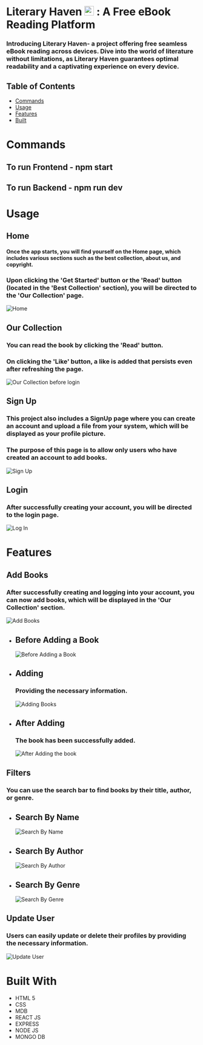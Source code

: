 # Literary Haven <img src="Screenshots/Logo.png" alt="Project Logo" width="25"> : A Free eBook Reading Platform

### Introducing Literary Haven- a project offering free seamless eBook reading across devices. Dive into the world of literature without limitations, as Literary Haven guarantees optimal readability and a captivating experience on every device.

## Table of Contents
* [Commands](#commands)
* [Usage](#usage)
* [Features](#features)
* [Built](#Built)


# Commands
## To run Frontend - npm start
## To run Backend - npm run dev

# Usage

## Home
#### Once the app starts, you will find yourself on the Home page, which includes various sections such as the best collection, about us, and copyright.
### Upon clicking the 'Get Started' button or the 'Read' button (located in the 'Best Collection' section), you will be directed to the 'Our Collection' page.
![Home](https://github.com/yashikay16/Literary-Haven/blob/master/Screenshots/Home.png?raw=true)

## Our Collection
### You can read the book by clicking the 'Read' button.
### On clicking the 'Like' button, a like is added that persists even after refreshing the page.
![Our Collection before login](https://github.com/yashikay16/Literary-Haven/blob/master/Screenshots/Our%20Collection%20before%20login.png?raw=true)

## Sign Up 
### This project also includes a SignUp page where you can create an account and upload a file from your system, which will be displayed as your profile picture.
### The purpose of this page is to allow only users who have created an account to add books.
![Sign Up](https://github.com/yashikay16/Literary-Haven/blob/master/Screenshots/SignUp.png?raw=true)

## Login 
### After successfully creating your account, you will be directed to the login page.
![Log In](https://github.com/yashikay16/Literary-Haven/blob/master/Screenshots/Login.png?raw=true)

# Features 

## Add Books
### After successfully creating and logging into your account, you can now add books, which will be displayed in the 'Our Collection' section.
![Add Books](https://github.com/yashikay16/Literary-Haven/blob/master/Screenshots/AddBooks.png?raw=true)

* ## Before Adding a Book
  ![Before Adding a Book](https://github.com/yashikay16/Literary-Haven/blob/master/Screenshots/Adding/Before%20Adding.png?raw=true)

* ## Adding
  ### Providing the necessary information.
  ![Adding Books](https://github.com/yashikay16/Literary-Haven/blob/master/Screenshots/Adding/Adding%20Book.png?raw=true)

* ## After Adding
  ### The book has been successfully added.
  ![After Adding the book](https://github.com/yashikay16/Literary-Haven/blob/master/Screenshots/Adding/After%20Adding.png?raw=true)


## Filters
### You can use the search bar to find books by their title, author, or genre.

* ## Search By Name
  ![Search By Name](https://github.com/yashikay16/Literary-Haven/blob/master/Screenshots/Filters/Name.png?raw=true)

* ## Search By Author
  ![Search By Author](https://github.com/yashikay16/Literary-Haven/blob/master/Screenshots/Filters/Author.png?raw=true)

* ## Search By Genre
  ![Search By Genre](https://github.com/yashikay16/Literary-Haven/blob/master/Screenshots/Filters/Genre.png?raw=true)

## Update User
### Users can easily update or delete their profiles by providing the necessary information.
![Update User](https://github.com/yashikay16/Literary-Haven/blob/master/Screenshots/UpdateUser.png?raw=true)

# Built With
* HTML 5
* CSS
* MDB
* REACT JS
* EXPRESS
* NODE JS
* MONGO DB
  






